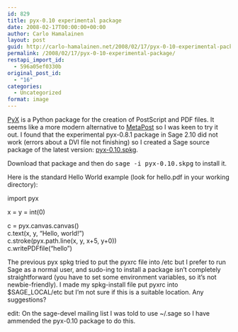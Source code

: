 ```yaml
---
id: 829
title: pyx-0.10 experimental package
date: 2008-02-17T00:00:00+00:00
author: Carlo Hamalainen
layout: post
guid: http://carlo-hamalainen.net/2008/02/17/pyx-0-10-experimental-package/
permalink: /2008/02/17/pyx-0-10-experimental-package/
restapi_import_id:
  - 596a05ef0330b
original_post_id:
  - "16"
categories:
  - Uncategorized
format: image
---
```

[PyX](http://pyx.sourceforge.net/) is a Python package for the creation of PostScript and PDF files. It seems like a more modern alternative to [MetaPost](http://en.wikipedia.org/wiki/MetaPost) so I was keen to try it out. I found that the experimental pyx-0.8.1 package in Sage 2.10 did not work (errors about a DVI file not finishing) so I created a Sage source package of the latest version: [pyx-0.10.spkg](http://carlo-hamalainen.net/sage/pyx-0.10.spkg).

Download that package and then do <tt>sage -i pyx-0.10.skpg</tt> to install it.

Here is the standard Hello World example (look for hello.pdf in your working directory):

import pyx

x = y = int(0)

c = pyx.canvas.canvas()  
c.text(x, y, &#8220;Hello, world!&#8221;)  
c.stroke(pyx.path.line(x, y, x+5, y+0))  
c.writePDFfile(&#8220;hello&#8221;)

The previous pyx spkg tried to put the pyxrc file into /etc but I prefer to run Sage as a normal user, and sudo-ing to install a package isn&#8217;t completely straightforward (you have to set some environment variables, so it&#8217;s not newbie-friendly). I made my spkg-install file put pyxrc into $SAGE_LOCAL/etc but I&#8217;m not sure if this is a suitable location. Any suggestions?

edit: On the sage-devel mailing list I was told to use ~/.sage so I have ammended the pyx-0.10 package to do this.